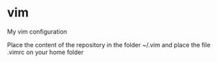 vim
===

My vim configuration 

Place the content of the repository in the folder ~/.vim and place the file .vimrc on your home folder
